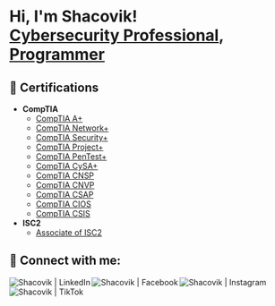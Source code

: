 <h1>Hi, I'm Shacovik! <br/> <a href="https://www.linkedin.com/in/shacovik-flores-b339311b4/">Cybersecurity Professional</a>, <a href="https://github.com/joshmadakor1">Programmer</a></h1>

<!--
<h2>💻 Software Development Projects:</h2>

- <b>Data Structures and Algorithms Practice (AlgoExpert)</b>
  - [Praciting DS & Algos in Python](https://github.com/joshmadakor1/Algorithms-Practice)
- <b>Full Stack Web App (React, NodeJS, Azure, and Machine Learning Components)</b>
  - [Image Analysis Middleware](https://github.com/joshmadakor1/4chan-Image-Analysis-Middleware-C964) <b><i>(Potentially NSFW)</b></i>
- <b>PowerShell</b>
  - [Windows EventLog: Failed RDP Logins Source IP to full GeoData Conversion](https://github.com/joshmadakor1/Sentinel-Lab)
  - [JWipe (Disk Wiping Utility)](https://github.com/joshmadakor1/Jwipe.PowerShell)
  - [Active Directory Bulk User Creation](https://github.com/joshmadakor1/AD_PS)
  - [FIM (File Integrity Monitor)](https://github.com/joshmadakor1/PowerShell-Integrity-FIM)
- <b>C# (.NET Desktop Applications)</b>
  - [Ransomware Proof of Concept (Encrypter)](https://github.com/joshmadakor1/EncrypterPOC)
  - [Ransomware Proof of Concept (Decrypter)](https://github.com/joshmadakor1/DecrypterPOC)
  - [Keylogger with Email Capability](https://github.com/joshmadakor1/Key-Logger-With-Email)
- <b>Python</b>
  - [Package Delivery Application (Datastructures and Algorithms Demo)](https://github.com/joshmadakor1/Package-Delivery-Pathfinding-Algorithm)
   -->


<h2>📄 Certifications</h2>

- <b>CompTIA</b>
  - [CompTIA A+](https://www.credly.com/earner/earned/badge/cbcb3bb8-c6ef-488a-bf1b-65953b6f7b88)
  - [CompTIA Network+](https://www.credly.com/earner/earned/badge/d28be1b1-7e88-4fea-9bf2-33782389057f)
  - [CompTIA Security+](https://www.credly.com/earner/earned/badge/ddc414f1-00d6-4a1b-a8c0-8c875dc0d9bc)
  - [CompTIA Project+](https://www.credly.com/earner/earned/badge/d91f7db1-d6a9-4fe2-ad8b-dd28201b4b39)
  - [CompTIA PenTest+](https://www.credly.com/earner/earned/badge/a608471c-f525-4dbd-b13b-5bdcf0bd18bb)
  - [CompTIA CySA+](https://www.credly.com/earner/earned/badge/ed9d54e4-1c58-4a53-b8fd-bfa7a1607912)
  - [CompTIA CNSP](https://www.credly.com/earner/earned/badge/a7af59b2-2407-460f-b2b6-1e2279dd3a8b)
  - [CompTIA CNVP](https://www.credly.com/earner/earned/badge/bb2e29d1-8524-4774-b5af-accc4c16097e)
  - [CompTIA CSAP](https://www.credly.com/earner/earned/badge/3d152cb5-4bad-4c8e-9879-c7eb55dd1819)
  - [CompTIA CIOS](https://www.credly.com/earner/earned/badge/4e7bef32-7d8f-4e7f-9a71-500aff04cd5b)
  - [CompTIA CSIS](https://www.credly.com/earner/earned/badge/5456ab5c-2ef8-4139-a1e0-50bb038866ad)
- <b>ISC2</b>
  - [Associate of ISC2](https://www.credly.com/earner/earned/badge/b160df31-2fb7-450c-bea7-9481de8a488d)

<!--
  - [Associate of ISC2](https://www.credly.com/earner/earned/badge/b160df31-2fb7-450c-bea7-9481de8a488d)
- [How to get into Cybersecurity Starting From Zero](https://www.youtube.com/watch?v=a83ASGn_V_s)
- [A Day in the Life of a Cybersecurity Anayst](https://www.youtube.com/watch?v=uHy3oM7NnoU)
- [How to Create a KeyLogger (C#)](https://www.youtube.com/watch?v=N-L9hklSlNk)
- [Ransomware Demonstration (C#)](https://www.youtube.com/watch?v=OfvdQeh79s0)
- [Is WGU Legit?](https://www.youtube.com/watch?v=E2MwRWxDBkA) -->

<h2> 🤳 Connect with me:</h2>

[<img align="left" alt="Shacovik | LinkedIn" src="https://img.shields.io/badge/LinkedIn-0077B5?style=for-the-badge&logo=linkedin&logoColor=white" />][linkedin]
[<img align="left" alt="Shacovik | Facebook" src="https://img.shields.io/badge/Facebook-1877F2?style=for-the-badge&logo=facebook&logoColor=white" />][facebook]
[<img align="left" alt="Shacovik | Instagram" src="https://img.shields.io/badge/Instagram-E4405F?style=for-the-badge&logo=instagram&logoColor=white" />][instagram]
[<img align="left" alt="Shacovik | TikTok" src="https://img.shields.io/badge/TikTok-000000?style=for-the-badge&logo=tiktok&logoColor=white" />][tiktok]

[linkedin]: https://www.linkedin.com/in/shacovik-flores-b339311b4/
[facebook]: https://www.facebook.com/shacovik.flores.1
[instagram]: https://www.instagram.com/_shacovik_/
[tiktok]: https://www.tiktok.com/@shacovik?_t=8mrnU2LJBtq&_r=1

<!--
**shacovik/shacovik** is a ✨ _special_ ✨ repository because its `README.md` (this file) appears on your GitHub profile.

Here are some ideas to get you started:

- 🔭 I’m currently working on ...
- 🌱 I’m currently learning ...
- 👯 I’m looking to collaborate on ...
- 🤔 I’m looking for help with ...
- 💬 Ask me about ...
- 📫 How to reach me: ...
- 😄 Pronouns: ...
- ⚡ Fun fact: ...
-->
